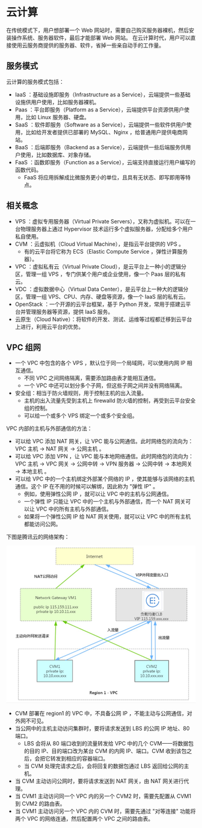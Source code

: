 # 云计算

在传统模式下，用户想部署一个 Web 网站时，需要自己购买服务器裸机，然后安装操作系统、服务器软件，最后才能部署 Web 网站。
在云计算时代，用户可以直接使用云服务商提供的服务器、软件，省掉一些亲自动手的工作量。

## 服务模式

云计算的服务模式包括：
- IaaS ：基础设施即服务（Infrastructure as a Service），云端提供一些基础设施供用户使用，比如服务器裸机。
- Paas ：平台即服务（Platform as a Service），云端提供平台资源供用户使用，比如 Linux 服务器、硬盘。
- SaaS ：软件即服务（Software as a Service），云端提供一些软件供用户使用，比如给开发者提供已部署的 MySQL、Nginx ，给普通用户提供电商网站。
- BaaS ：后端即服务（Backend as a Service），云端提供一些后端服务供用户使用，比如数据库、对象存储。
- FaaS ：函数即服务（Function as a Service），云端支持直接运行用户编写的函数代码。
  - FaaS 将应用拆解成比微服务更小的单位，且具有无状态、即写即用等特点。

## 相关概念

- VPS ：虚拟专用服务器（Virtual Private Servers），又称为虚拟机。可以在一台物理服务器上通过 Hypervisor 技术运行多个虚拟服务器，分配给多个用户私自使用。
- CVM ：云虚拟机（Cloud Virtual Machine），是指云平台提供的 VPS 。
  - 有的云平台将它称为 ECS（Elastic Compute Service ，弹性计算服务器）。
- VPC ：虚拟私有云（Virtual Private Cloud），是云平台上一种小的逻辑分区，管理一组 VPS ，专门供某个用户或企业使用，像一个 Paas 层的私有云。
- VDC ：虚拟数据中心（Virtual Data Center），是云平台上一种大的逻辑分区，管理一组 VPS、CPU、内存、硬盘等资源，像一个 IaaS 层的私有云。
- OpenStack ：一个开源的云平台框架，基于 Python 开发，常用于搭建云平台并管理服务器等资源，提供 IaaS 服务。
- 云原生（Cloud Native）：将软件的开发、测试、运维等过程都迁移到云平台上进行，利用云平台的优势。

## VPC 组网

- 一个 VPC 中包含的各个 VPS ，默认位于同一个局域网，可以使用内网 IP 相互通信。
  - 不同 VPC 之间网络隔离，需要添加路由表才能相互通信。
  - 一个 VPC 中还可以划分多个子网，但这些子网之间并没有网络隔离。
- 安全组：相当于防火墙规则，用于控制主机的出入流量。
  - 主机的出入流量先受到主机上 firewalld 防火墙的控制，再受到云平台安全组的控制。
  - 可以给一个或多个 VPS 绑定一个或多个安全组。

VPC 内部的主机与外部通信的方法：
- 可以给 VPC 添加 NAT 网关，让 VPC 能与公网通信。此时网络包的流向为：VPC 主机 → NAT 网关 → 公网主机 。
- 可以给 VPC 添加 VPN ，让 VPC 能与本地网络通信。此时网络包的流向为：VPC 主机 → VPC 网关 → 公网中转 → VPN 服务器 → 公网中转 → 本地网关 → 本地主机 。
- 可以给 VPC 中的一个主机绑定外部某个网络的 IP ，使其能够与该网络的主机通信。这个 IP 在不用的时候可以解绑，因此称为 "弹性 IP" 。
  - 例如，使用弹性公网 IP ，就可以让 VPC 中的主机与公网通信。
  - 一个弹性 IP 只能让 VPC 中的一个主机与外部通信，而一个 NAT 网关可以让 VPC 中的所有主机与外部通信。
  - 如果将一个弹性公网 IP 给 NAT 网关使用，就可以让 VPC 中的所有主机都能访问公网。

下图是腾讯云的网络架构：

![](./frame.jpg)

- CVM 部署在 region1 的 VPC 中，不具备公网 IP ，不能主动与公网通信，对外网不可见。
- 当公网中的主机主动访问集群时，要将请求发送到 LBS 的公网 IP 地址、80 端口。
  - LBS 会将从 80 端口收到的流量转发给 VPC 中的几个 CVM——将数据包的目的 IP、目的端口改为某台 CVM 的内网 IP、端口。CVM 收到该包之后，会把它转发到相应的容器端口。
  - 当 CVM 处理完请求之后，会将回复的数据包通过 LBS 返回给公网的主机。
- 当 CVM 主动访问公网时，要将请求发送到 NAT 网关，由 NAT 网关进行代理。
- 当 CVM1 主动访问同一个 VPC 内的另一个 CVM2 时，需要先配置从 CVM1 到 CVM2 的路由表。
- 当 CVM1 主动访问另一个 VPC 内的 CVM 时，需要先通过 "对等连接" 功能将两个 VPC 的网络连通，然后配置两个 VPC 之间的路由表。
